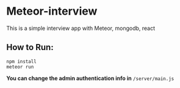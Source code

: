 # Meteor-interview
This is a simple interview app with Meteor, mongodb, react
## How to Run:

```
npm install
meteor run
```

**You can change the admin authentication info in** `/server/main.js`
